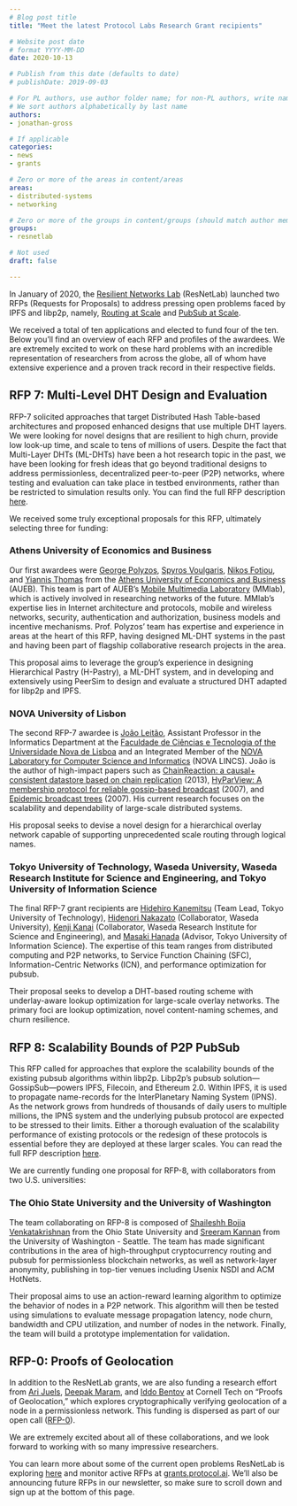 ```yaml
---
# Blog post title
title: "Meet the latest Protocol Labs Research Grant recipients"

# Website post date
# format YYYY-MM-DD
date: 2020-10-13

# Publish from this date (defaults to date)
# publishDate: 2019-09-03

# For PL authors, use author folder name; for non-PL authors, write name as in paper within ""
# We sort authors alphabetically by last name
authors:
- jonathan-gross

# If applicable
categories:
- news
- grants

# Zero or more of the areas in content/areas
areas:
- distributed-systems
- networking

# Zero or more of the groups in content/groups (should match author membership)
groups:
- resnetlab

# Not used
draft: false

---
```

In January of 2020, the [Resilient Networks Lab](/groups/resnetlab/) (ResNetLab) 
launched two RFPs (Requests for Proposals) to address pressing open problems faced by IPFS and libp2p, 
namely, [Routing at Scale](https://github.com/libp2p/notes/blob/master/OPEN_PROBLEMS/ROUTING_AT_SCALE.md) 
and [PubSub at Scale](https://github.com/libp2p/notes/blob/master/OPEN_PROBLEMS/PUBSUB_AT_SCALE.md).  

We received a total of ten applications and elected to fund four of the ten. Below you’ll find an overview 
of each RFP and profiles of the awardees. We are extremely excited to work on these hard problems with an 
incredible representation of researchers from across the globe, all of whom have extensive experience and 
a proven track record in their respective fields.

## RFP 7: Multi-Level DHT Design and Evaluation
RFP-7 solicited approaches that target Distributed Hash Table-based architectures and proposed enhanced 
designs that use multiple DHT layers. We were looking for novel designs that are resilient to high churn, 
provide low look-up time, and scale to tens of millions of users. Despite the fact that Multi-Layer DHTs 
(ML-DHTs) have been a hot research topic in the past, we have been looking for fresh ideas that go beyond 
traditional designs to address permissionless, decentralized peer-to-peer (P2P) networks, where testing 
and evaluation can take place in testbed environments, rather than be restricted to simulation results only. 
You can find the full RFP description [here](https://github.com/protocol/research-RFPs/blob/master/RFPs/rfp-7-MLDHT.md).

We received some truly exceptional proposals for this RFP, ultimately selecting three for funding:

### Athens University of Economics and Business
Our first awardees were [George Polyzos](https://www.aueb.gr/en/faculty_page/polyzos-george), 
[Spyros Voulgaris](https://www.aueb.gr/en/faculty_page/voulgaris-spyridon), [Nikos Fotiou](http://pages.cs.aueb.gr/~fotiou/), 
and [Yiannis Thomas](https://scholar.google.com/citations?user=sDumt0QAAAAJ&hl=en&oi=ao) from the 
[Athens University of Economics and Business](https://www.aueb.gr/en) (AUEB). This team is part of AUEB’s 
[Mobile Multimedia Laboratory](https://mm.aueb.gr/) (MMlab), which is actively involved in researching 
networks of the future. MMlab’s expertise lies in Internet architecture and protocols, mobile and wireless 
networks, security, authentication and authorization, business models and incentive mechanisms. Prof. 
Polyzos’ team has expertise and experience in areas at the heart of this RFP, having designed ML-DHT 
systems in the past and having been part of flagship collaborative research projects in the area.

This proposal aims to leverage the group’s experience in designing Hierarchical Pastry (H-Pastry), 
a ML-DHT system, and in developing and extensively using PeerSim to design and evaluate a structured 
DHT adapted for libp2p and IPFS.

### NOVA University of Lisbon
The second RFP-7 awardee is [João Leitão](https://asc.di.fct.unl.pt/~jleitao/), Assistant Professor 
in the Informatics Department at the [Faculdade de Ciências e Tecnologia of the Universidade Nova de 
Lisboa](https://www.fct.unl.pt/en/research/nova-laboratory-computer-science-and-informatics) and an 
Integrated Member of the [NOVA Laboratory for Computer Science and Informatics](https://nova-lincs.di.fct.unl.pt/) (NOVA LINCS). 
João is the author of high-impact papers such as [ChainReaction: a causal+ consistent datastore based on 
chain replication](https://dl.acm.org/doi/10.1145/2465351.2465361) (2013), [HyParView: A membership protocol 
for reliable gossip-based broadcast](https://asc.di.fct.unl.pt/~jleitao/pdf/dsn07-leitao.pdf) (2007), and 
[Epidemic broadcast trees](https://www.gsd.inesc-id.pt/~ler/reports/srds07.pdf) (2007). His current research 
focuses on the scalability and dependability of large-scale distributed systems. 

His proposal seeks to devise a novel design for a hierarchical overlay network capable of supporting 
unprecedented scale routing through logical names.

### Tokyo University of Technology, Waseda University, Waseda Research Institute for Science and Engineering, and Tokyo University of Information Science
The final RFP-7 grant recipients are [Hidehiro Kanemitsu](https://www.teu.ac.jp/grad/english/teacher/cs_spc/index.html?id=45) 
(Team Lead, Tokyo University of Technology), [Hidenori Nakazato](https://waseda.pure.elsevier.com/en/persons/hidenori-nakazato) 
(Collaborator, Waseda University), [Kenji Kanai](https://waseda.pure.elsevier.com/en/persons/kenji-kanai) 
(Collaborator, Waseda Research Institute for Science and Engineering), and [Masaki Hanada](https://www.researchgate.net/profile/Masaki_Hanada2) 
(Advisor, Tokyo University of Information Science). The expertise of this team ranges from distributed computing and P2P networks, 
to Service Function Chaining (SFC), Information-Centric Networks (ICN), and performance optimization for pubsub. 

Their proposal seeks to develop a DHT-based routing scheme with underlay-aware lookup optimization for 
large-scale overlay networks. The primary foci are lookup optimization, novel content-naming schemes, 
and churn resilience. 

## RFP 8: Scalability Bounds of P2P PubSub
This RFP called for approaches that explore the scalability bounds of the existing pubsub algorithms 
within libp2p. Libp2p’s pubsub solution—GossipSub—powers IPFS, Filecoin, and Ethereum 2.0. 
Within IPFS, it is used to propagate name-records for the InterPlanetary Naming System (IPNS). As the 
network grows from hundreds of thousands of daily users to multiple millions, the IPNS system and the 
underlying pubsub protocol are expected to be stressed to their limits. Either a thorough evaluation 
of the scalability performance of existing protocols or the redesign of these protocols is essential 
before they are deployed at these larger scales. You can read the full RFP description 
[here](https://github.com/protocol/research-RFPs/blob/master/RFPs/rfp-8-pubsub.md).

We are currently funding one proposal for RFP-8, with collaborators from two U.S. universities:

### The Ohio State University and the University of Washington
The team collaborating on RFP-8 is composed of 
[Shaileshh Bojja Venkatakrishnan](https://cse.osu.edu/people/bojjavenkatakrishnan.2) 
from the Ohio State University and [Sreeram Kannan](https://people.ece.uw.edu/kannan_sreeram/) from the 
University of Washington - Seattle. The team has made significant contributions in the area of high-throughput 
cryptocurrency routing and pubsub for permissionless blockchain networks, as well as network-layer anonymity, 
publishing in top-tier venues including Usenix NSDI and ACM HotNets.

Their proposal aims to use an action-reward learning algorithm to optimize the behavior of nodes in a P2P network. 
This algorithm will then be tested using simulations to evaluate message propagation latency, node churn, bandwidth 
and CPU utilization, and number of nodes in the network. Finally, the team will build a prototype implementation for 
validation. 

## RFP-0: Proofs of Geolocation
In addition to the ResNetLab grants, we are also funding a research effort from [Ari Juels](https://www.arijuels.com/), 
[Deepak Maram](https://sites.google.com/view/deepak-maram/home), and [Iddo Bentov](https://www.cs.cornell.edu/~iddo/) 
at Cornell Tech on “Proofs of Geolocation,” which explores cryptographically verifying geolocation of a node in a 
permissionless network. This funding is dispersed as part of our open call ([RFP-0](https://grants.protocol.ai/prog/rfp-0/)). 

We are extremely excited about all of these collaborations, and we look forward to working with so many impressive researchers.

You can learn more about some of the current open problems ResNetLab is exploring 
[here](https://github.com/protocol/ResNetLab/tree/master/OPEN_PROBLEMS) and monitor active RFPs at 
[grants.protocol.ai](http://grants.protocol.ai). We’ll also be announcing future RFPs in our newsletter, 
so make sure to scroll down and sign up at the bottom of this page. 
